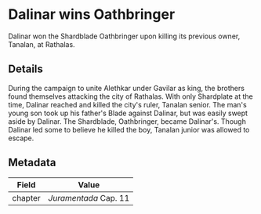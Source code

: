 # Dalinar wins Oathbringer
Dalinar won the Shardblade Oathbringer upon killing its previous owner, Tanalan, at Rathalas.

## Details
During the campaign to unite Alethkar under Gavilar as king, the brothers found themselves attacking the city of Rathalas. With only Shardplate at the time, Dalinar reached and killed the city's ruler, Tanalan senior. The man's young son took up his father's Blade against Dalinar, but was easily swept aside by Dalinar. The Shardblade, Oathbringer, became Dalinar's. Though Dalinar led some to believe he killed the boy, Tanalan junior was allowed to escape.

## Metadata
| Field | Value |
| ----- | ----- |
| chapter | *Juramentada* Cap. 11 |
